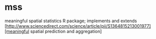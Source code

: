 mss
===

meaningful spatial statistics R package; implements and extends [http://www.sciencedirect.com/science/article/pii/S1364815213001977][meaningful spatial prediction and aggregation]
